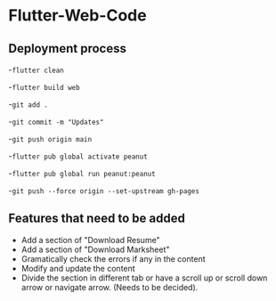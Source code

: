 # Flutter-Web-Code

## Deployment process

-`flutter clean`

-`flutter build web`

-`git add .`

-`git commit -m "Updates"`

-`git push origin main`

-`flutter pub global activate peanut`

-`flutter pub global run peanut:peanut`

-`git push --force origin --set-upstream gh-pages`

## Features that need to be added

- Add a section of "Download Resume"
- Add a section of "Download Marksheet"
- Gramatically check the errors if any in the content
- Modify and update the content
- Divide the section in different tab or have a scroll up or scroll down arrow or navigate arrow. (Needs to be decided).
